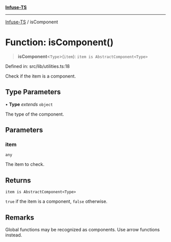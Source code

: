 [**Infuse-TS**](../README.md)

***

[Infuse-TS](../README.md) / isComponent

# Function: isComponent()

> **isComponent**\<`Type`\>(`item`): `item is AbstractComponent<Type>`

Defined in: src/lib/utilities.ts:18

Check if the item is a component.

## Type Parameters

• **Type** *extends* `object`

The type of the component.

## Parameters

### item

`any`

The item to check.

## Returns

`item is AbstractComponent<Type>`

`true` if the item is a component, `false` otherwise.

## Remarks

Global functions may be recognized as components. Use arrow functions instead.
